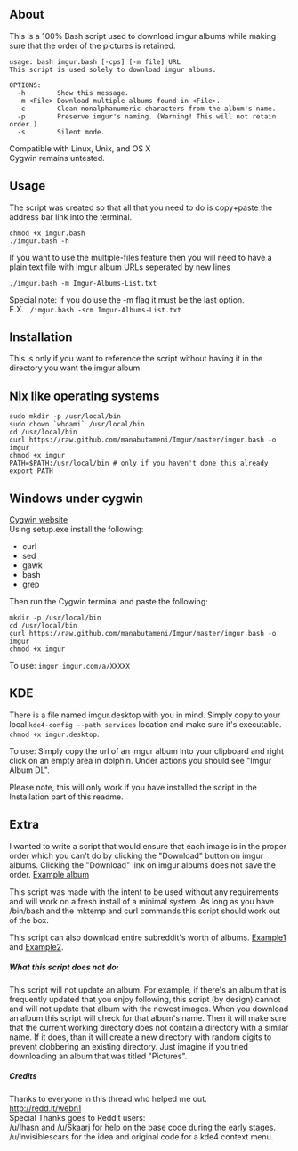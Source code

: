 About
-----

This is a 100% Bash script used to download imgur albums while making sure that
the order of the pictures is retained.

    usage: bash imgur.bash [-cps] [-m file] URL
    This script is used solely to download imgur albums.

    OPTIONS:
      -h        Show this message.
      -m <File> Download multiple albums found in <File>.
      -c        Clean nonalphanumeric characters from the album's name.
      -p        Preserve imgur's naming. (Warning! This will not retain order.)
      -s        Silent mode.

Compatible with Linux, Unix, and OS X  
Cygwin remains untested.

Usage
-----

The script was created so that all that you need to do is copy+paste the address
bar link into the terminal.

    chmod +x imgur.bash
    ./imgur.bash -h

If you want to use the multiple-files feature then you will need to have a plain
text file with imgur album URLs seperated by new lines

`./imgur.bash -m Imgur-Albums-List.txt`

Special note: If you do use the -m flag it must be the last option.  
E.X. `./imgur.bash -scm Imgur-Albums-List.txt`

Installation
------------

This is only if you want to reference the script without having it in the
directory you want the imgur album.

## Nix like operating systems

    sudo mkdir -p /usr/local/bin 
    sudo chown `whoami` /usr/local/bin
    cd /usr/local/bin
    curl https://raw.github.com/manabutameni/Imgur/master/imgur.bash -o imgur
    chmod +x imgur
    PATH=$PATH:/usr/local/bin # only if you haven't done this already
    export PATH

## Windows under cygwin

[Cygwin website](http://cygwin.com/install.html)  
Using setup.exe install the following:
* curl
* sed
* gawk
* bash
* grep

Then run the Cygwin terminal and paste the following:

    mkdir -p /usr/local/bin
    cd /usr/local/bin
    curl https://raw.github.com/manabutameni/Imgur/master/imgur.bash -o imgur
    chmod +x imgur

To use:
`imgur imgur.com/a/XXXXX`

KDE
---

There is a file named imgur.desktop with you in mind. Simply copy to your local
`kde4-config --path services` location and make sure it's executable. `chmod +x
imgur.desktop`.

To use: Simply copy the url of an imgur album into your clipboard and right
click on an empty area in dolphin. Under actions you should see "Imgur Album
DL".

Please note, this will only work if you have installed the script in the
Installation part of this readme.

Extra
-----

I wanted to write a script that would ensure that each image is in the proper
order which you can't do by clicking the "Download" button on imgur albums.
Clicking the "Download" link on imgur albums does not save the order. [Example album](http://imgur.com/a/NhmjT/all#0)

This script was made with the intent to be used without any requirements and
will work on a fresh install of a minimal system. As long as you have /bin/bash
and the mktemp and curl commands this script should work out of the box.

This script can also download entire subreddit's worth of
albums. [Example1](http://reactiongifsmods.imgur.com/) and
[Example2](http://imgur.com/r/reactiongifs). 

##### What this script does not do: 

This script will not update an album. For example, if there's an album that is
frequently updated that you enjoy following, this script (by design) cannot and
will not update that album with the newest images. When you download an album
this script will check for that album's name. Then it will make sure that the
current working directory does not contain a directory with a similar name.
If it does, than it will create a new directory with random digits to prevent
clobbering an existing directory. Just imagine if you tried downloading an album
that was titled "Pictures".

##### Credits

Thanks to everyone in this thread who helped me out.  
http://redd.it/webn1  
Special Thanks goes to Reddit users:  
  /u/Ihasn and /u/Skaarj for help on the base code during the early stages.  
  /u/invisiblescars for the idea and original code for a kde4 context menu.
